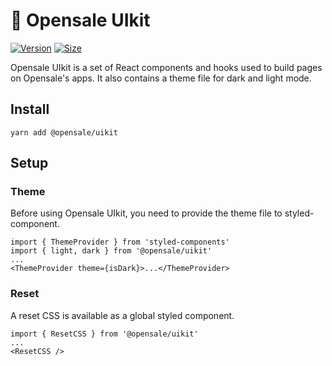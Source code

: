 # 🥞 Opensale UIkit

[![Version](https://img.shields.io/npm/v/@opensale/uikit)](https://www.npmjs.com/package/@opensale/uikit) [![Size](https://img.shields.io/bundlephobia/min/@opensale/uikit)](https://www.npmjs.com/package/@opensale/uikit)

Opensale UIkit is a set of React components and hooks used to build pages on Opensale's apps. It also contains a theme file for dark and light mode.

## Install

`yarn add @opensale/uikit`

## Setup

### Theme

Before using Opensale UIkit, you need to provide the theme file to styled-component.

```
import { ThemeProvider } from 'styled-components'
import { light, dark } from '@opensale/uikit'
...
<ThemeProvider theme={isDark}>...</ThemeProvider>
```

### Reset

A reset CSS is available as a global styled component.

```
import { ResetCSS } from '@opensale/uikit'
...
<ResetCSS />
```
